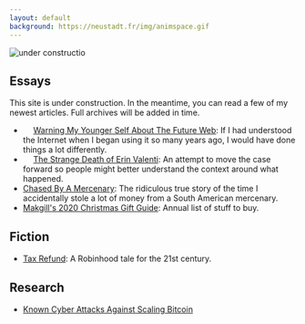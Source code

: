 ```yaml
---
layout: default
background: https://neustadt.fr/img/animspace.gif
---
```


![under constructio](https://images2.minutemediacdn.com/image/upload/c_fit,f_auto,fl_lossy,q_auto,w_728/v1555999902/shape/mentalfloss/construction_8.gif?itok=i0AHeyO3)


## Essays

This site is under construction. In the meantime, you can read a few of my newest articles. Full archives will be added in time.

- <img src="https://neustadt.fr/img/web.gif" height="14" alt=""> [Warning My Younger Self About The Future Web](/): If I had understood the Internet when I began using it so many years ago, I would have done things a lot differently.
- <img src="https://media0.giphy.com/media/LQiq27myXGPXO6WzAE/giphy.gif" height="14" alt=""> [The Strange Death of Erin Valenti](/): An attempt to move the case forward so people might better understand the context around what happened.
- [Chased By A Mercenary](/): The ridiculous true story of the time I accidentally stole a lot of money from a South American mercenary.
- [Makgill's 2020 Christmas Gift Guide](/): Annual list of stuff to buy.

## Fiction

- [Tax Refund](/): A Robinhood tale for the 21st century.

## Research

- [Known Cyber Attacks Against Scaling Bitcoin](/)
